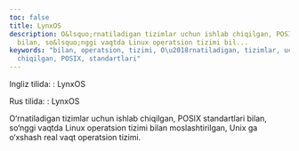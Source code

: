 ```yaml
---
toc: false
title: LynxOS
description: O&lsquo;rnatiladigan tizimlar uchun ishlab chiqilgan, POSIX standartlari
  bilan, so&lsquo;nggi vaqtda Linux operatsion tizimi bil...
keywords: "bilan, operatsion, tizimi, O\u2018rnatiladigan, tizimlar, uchun, ishlab,
  chiqilgan, POSIX, standartlari"
---
```


Ingliz tilida:
:   LynxOS

Rus tilida:
:   LynxOS

O‘rnatiladigan tizimlar uchun ishlab chiqilgan, POSIX standartlari bilan, so‘nggi vaqtda Linux operatsion tizimi bilan moslashtirilgan, Unix ga o‘xshash real vaqt operatsion tizimi.